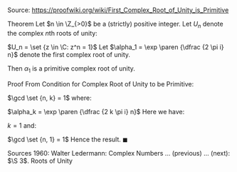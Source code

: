 # 

Source: https://proofwiki.org/wiki/First_Complex_Root_of_Unity_is_Primitive

Theorem
Let $n \in \Z_{>0}$ be a (strictly) positive integer.
Let $U_n$ denote the complex $n$th roots of unity:

$U_n = \set {z \in \C: z^n = 1}$
Let $\alpha_1 = \exp \paren {\dfrac {2 \pi i} n}$ denote the first complex root of unity.

Then $\alpha_1$ is a primitive complex root of unity.


Proof
From Condition for Complex Root of Unity to be Primitive:

$\gcd \set {n, k} = 1$
where:

$\alpha_k = \exp \paren {\dfrac {2 k \pi i} n}$
Here we have:

$k = 1$
and:

$\gcd \set {n, 1} = 1$
Hence the result.
$\blacksquare$


Sources
1960: Walter Ledermann: Complex Numbers ... (previous) ... (next): $\S 3$. Roots of Unity





